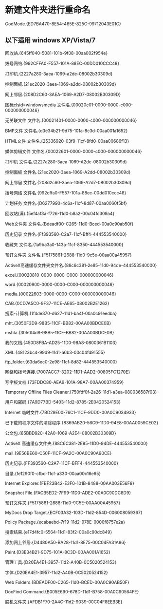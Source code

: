 # 新建文件夹进行重命名

GodMode.{ED7BA470-8E54-465E-825C-99712043E01C}

## 以下适用 windows XP/Vista/7

回收站.{645ff040-5081-101b-9f08-00aa002f954e}

拨号网络.{992CFFA0-F557-101A-88EC-00DD010CCC48}

打印机.{2227a280-3aea-1069-a2de-08002b30309d}

控制面板.{21ec2020-3aea-1069-a2dd-08002b30309d}

网上邻居.{208D2C60-3AEA-1069-A2D7-08002B30309D}

图标clsid=windowsmedia 文件名.{00020c01-0000-0000-c000-000000000046}

无关联文件 文件名.{00021401-0000-0000-c000-000000000046}

BMP文件 文件名.{d3e34b21-9d75-101a-8c3d-00aa001a1652}

HTML文件 文件名.{25336920-03f9-11cf-8fd0-00aa00686f13}

媒体剪辑文件 文件名.{00022601-0000-0000-c000-000000000046}

打印机 文件名.{2227a280-3aea-1069-A2de-08002b30309d}

控制面板 文件名.{21ec2020-3aea-1069-A2dd-08002b30309d}

网上邻居 文件名.{208d2c60-3aea-1069-A2d7-08002b30309d}

拨号网络 文件名.{992cffa0-F557-101a-88ec-00dd010ccc48}

计划任务 文件名.{D6277990-4c6a-11cf-8d87-00aa0060f5bf}

回收站(满).{5ef4af3a-f726-11d0-b8a2-00c04fc309a4}

Web文件夹 文件名.{Bdeadf00-C265-11d0-Bced-00a0c90ab50f}

历史记录 文件名.{Ff393560-C2a7-11cf-Bff4-444553540000}

收藏夹 文件名.{1a9ba3a0-143a-11cf-8350-444553540000}

预订文件夹 文件名.{F5175861-2688-11d0-9c5e-00aa00a45957}

ActiveX高速缓存文件夹文件名.{88c6c381-2e85-11d0-94de-444553540000}

excel.{00020810-0000-0000-C000-000000000046}

word.{00020900-0000-0000-C000-000000000046}

media.{00022603-0000-0000-C000-000000000046}

CAB.{0CD7A5C0-9F37-11CE-AE65-08002B2E1262}

搜索-计算机.{1f4de370-d627-11d1-ba4f-00a0c91eedba}

mht.{3050F3D9-98B5-11CF-BB82-00AA00BDCE0B}

mshta.{3050f4d8-98B5-11CF-BB82-00AA00BDCE0B}

我的文档.{450D8FBA-AD25-11D0-98A8-0800361B1103}

XML.{48123bc4-99d9-11d1-a6b3-00c04fd91555}

ftp_folder.{63da6ec0-2e98-11cf-8d82-444553540000}

网络和拨号连接.{7007ACC7-3202-11D1-AAD2-00805FC1270E}

写字板文档.{73FDDC80-AEA9-101A-98A7-00AA00374959}

Temporary Offline Files Cleaner.{750fdf0f-2a26-11d1-a3ea-080036587f03}

用户和密码.{7A9D77BD-5403-11d2-8785-2E0420524153}

Internet 临时文件.{7BD29E00-76C1-11CF-9DD0-00A0C9034933}

已下载的程序文件的清除程序.{8369AB20-56C9-11D0-94E8-00AA0059CE02}

公文包.{85BBD920-42A0-1069-A2E4-08002B30309D}

ActiveX 高速缓存文件夹.{88C6C381-2E85-11D0-94DE-444553540000}

mail.{9E56BE60-C50F-11CF-9A2C-00A0C90A90CE}

历史记录.{FF393560-C2A7-11CF-BFF4-444553540000}

目录.{fe1290f0-cfbd-11cf-a330-00aa00c16e65}

Internet Explorer.{FBF23B42-E3F0-101B-8488-00AA003E56F8}

Snapshot File.{FACB5ED2-7F99-11D0-ADE2-00A0C90DC8D9}

预订文件夹.{F5175861-2688-11d0-9C5E-00AA00A45957}

MyDocs Drop Target.{ECF03A32-103D-11d2-854D-006008059367}

Policy Package.{ecabaebd-7f19-11d2-978E-0000f8757e2a}

搜索结果.{e17d4fc0-5564-11d1-83f2-00a0c90dc849}

添加网上邻居.{D4480A50-BA28-11d1-8E75-00C04FA31A86}

Paint.{D3E34B21-9D75-101A-8C3D-00AA001A1652}

管理工具.{D20EA4E1-3957-11d2-A40B-0C5020524153}

字体.{D20EA4E1-3957-11d2-A40B-0C5020524152}

Web Folders.{BDEADF00-C265-11d0-BCED-00A0C90AB50F}

DocFind Command.{B005E690-678D-11d1-B758-00A0C90564FE}

脱机文件夹.{AFDB1F70-2A4C-11d2-9039-00C04F8EEB3E}
